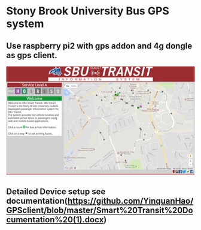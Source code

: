 # Stony Brook University Bus GPS system
## Use raspberry pi2 with gps addon and 4g dongle as gps client.
![alt text](https://github.com/YinquanHao/GPSclient/blob/master/Screen%20Shot%202017-11-28%20at%2010.56.56%20PM.png)
## Detailed Device setup see documentation(https://github.com/YinquanHao/GPSclient/blob/master/Smart%20Transit%20Documentation%20(1).docx)
